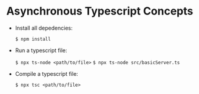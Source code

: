 # Asynchronous Typescript Concepts

- Install all depedencies:

    `$ npm install`

- Run a typescript file:

    `$ npx ts-node <path/to/file>`
    `$ npx ts-node src/basicServer.ts`

- Compile a typescript file:

    `$ npx tsc <path/to/file>`